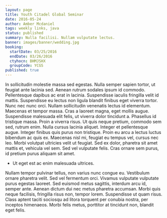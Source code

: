 ```yaml
---
layout: page
title: Youth Citadel Global Seminar
date: 2016-05-24
author: Amber Mcdaniel
tags: weekly links, java
status: published
summary: Nulla facilisi. Nullam vulputate lectus.
banner: images/banner/wedding.jpg
booking:
  startDate: 03/25/2016
  endDate: 03/26/2016
  ctyhocn: BHMJSHX
  groupCode: YCGS
published: true
---
```

In sollicitudin molestie massa sed egestas. Nulla semper sapien tortor, ut feugiat ante lacinia sed. Aenean rutrum sodales ipsum id commodo. Pellentesque dapibus ac erat in lacinia. Suspendisse iaculis fringilla velit id mattis. Suspendisse eu lectus non ligula blandit finibus eget viverra tortor. Nunc nec nunc orci. Nullam sollicitudin venenatis lectus id elementum. Maecenas et tempor massa.
Cras a laoreet magna, eget mollis augue. Suspendisse malesuada elit felis, ut viverra dolor tincidunt a. Phasellus id tristique massa. Proin a viverra risus. Ut quis neque pretium, commodo sem sed, rutrum enim. Nulla cursus lacinia aliquet. Integer et pellentesque augue. Integer finibus quis purus non tristique. Proin eu arcu a lectus luctus bibendum ac quis ex. Maecenas nisl mi, feugiat eu tempus vel, cursus nec leo. Morbi volutpat ultricies velit ut feugiat. Sed ex dolor, pharetra sit amet mattis et, vehicula vel sem. Sed vel vulputate felis. Cras ornare sem purus, id pretium purus aliquam sit amet.

* Ut eget est ac enim malesuada ultrices.

Nullam tempor pulvinar tellus, non varius nunc congue eu. Vestibulum ornare pharetra velit. Sed vel fermentum orci. Vivamus vulputate vulputate purus egestas laoreet. Sed euismod metus sagittis, interdum arcu id, semper ante. Aenean dictum dui nec metus pharetra accumsan. Morbi quis neque facilisis, fringilla risus non, tempor lorem. Suspendisse ut quam risus. Class aptent taciti sociosqu ad litora torquent per conubia nostra, per inceptos himenaeos. Morbi felis metus, porttitor at tincidunt non, blandit eget felis.
